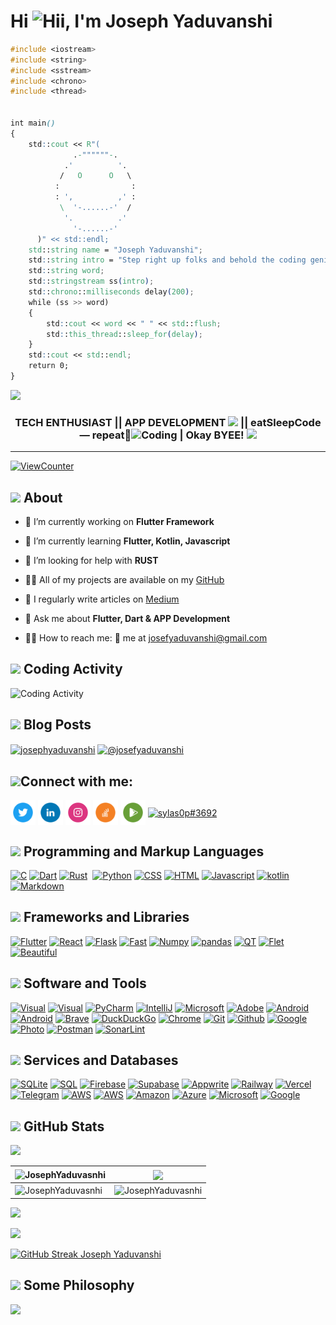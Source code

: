 # Hi  <img src="https://media.giphy.com/media/2MevupEaJcDhIOpRYz/giphy.gif" width="48" alt="Hii">, I'm Joseph Yaduvanshi

```css
#include <iostream>
#include <string>
#include <sstream>
#include <chrono>
#include <thread>


int main()
{
    std::cout << R"(
              .-""""""-.
            .'          '.
           /   O      O   \
          :                :
          : ',          ,' :
           \  '-......-'  /
            '.          .'
              '-......-'
      )" << std::endl;
    std::string name = "Joseph Yaduvanshi";
    std::string intro = "Step right up folks and behold the coding genius of "+ name + "." + "\nI'll take your boring old apps and turn them into Flutter-ific masterpieces.\nAnd when I'm done, I'll add a dash of Python magic to make sure everything runs like a dream.\nSo don't just sit there, let's build something amazing together! ";
    std::string word;
    std::stringstream ss(intro);
    std::chrono::milliseconds delay(200);
    while (ss >> word)
    {
        std::cout << word << " " << std::flush;
        std::this_thread::sleep_for(delay);
    }
    std::cout << std::endl;
    return 0;
}
```

![](https://readme-typing-svg.demolab.com/?lines=Full-stack%20developer%20with%207+%20years%20of%20experience;%20Expert%20in%20Flutter,%20Python,%20and%20web%20scraping;%20Intermediate%20in%20multiple%20languages%20and%20technologies;%20Sci-fi%20enthusiast%20and%20self-motivated%20learner;%20Skilled%20in%20Git;Constantly%20expanding%20my%20tech%20stack;Passion%20for%20new%20technologies&font=Pacifico&duration=3000&pause=1000&color=0096FF&center=true&vCenter=true&width=450&height=100&size=20)

<h3 align="center">TECH ENTHUSIAST || APP
DEVELOPMENT <img src="https://media.giphy.com/media/vjSpbJ9VuX9gojDttn/giphy.gif" width="25"> || eatSleepCode —
repeat👨<img src="https://media.giphy.com/media/cIn5fTcjnKhStIeAef/giphy.gif" width="28" alt="Coding"> | Okay
BYEE! <img src="https://media.giphy.com/media/xAqHUL21pMHe0/giphy.gif" width="30"> </h3>

----


<a href="https://github.com/josephyaduvanshi/github_view_counter">
    <img src="https://github-tools-josef.up.railway.app/views-counts?username=josephyaduvanshi" alt="ViewCounter">
</a>

## <img src="https://media.giphy.com/media/PjJ3G4xhh8KK6jQzqP/giphy.gif" width="34"> About

- 🔭 I’m currently working on **Flutter Framework**

- 🌱 I’m currently learning **Flutter, Kotlin, Javascript**

- 🤝 I’m looking for help with **RUST**

- 👨‍💻 All of my projects are available on my [GitHub](https://github.com/JOSEPHYADUVANSHI)

- 📝 I regularly write articles on [Medium](https://josefyaduvanshi.medium.com/)

- 💬 Ask me about **Flutter, Dart & APP Development**

- 🙋🏻 How to reach me: 📩 me at [josefyaduvanshi@gmail.com](mailto:)

## <img src="https://media.giphy.com/media/iV6Ykak9ZBzgX7tOk6/giphy.gif" width=35> Coding Activity

<img src="https://wakatime.com/share/@josephyaduvanshi/2601cbf5-9f97-46c7-8235-51f484fd5bd7.svg" alt="Coding Activity" width="400">

## <img src="https://media.giphy.com/media/PH1TxJq570y68qujjO/giphy.gif" width="30"> Blog Posts

<p>
<a href="https://dev.to/josephyaduvanshi" target="blank"><img align="center" src="https://img.icons8.com/?id=19293&format=png&size=96&name=icons8-code-96.png&fromSite=true&token=&color=000000" alt="josephyaduvanshi" height="30" width="40" /></a>
<a href="https://medium.com/@josefyaduvanshi" target="blank"><img align="center" src="https://img.icons8.com/color-glass/96/000000/medium-monogram.png" alt="@josefyaduvanshi" width="40" /></a>
</p>

## <img src="https://media.giphy.com/media/Ajy6OhLXsMYFDBnv8m/giphy.gif" width= "34">Connect with me:

<p>
<a href="https://twitter.com/josefyaduvanshi" target="blank"><img align="center" src="https://github.com/aritraroy/social-icons/blob/master/twitter-icon.png?raw=true" alt="josefyaduvanshi"  width="40" /></a>
<a href="https://linkedin.com/in/josephyaduvanshi" target="blank"><img align="center" src="https://github.com/aritraroy/social-icons/blob/master/linkedin-icon.png?raw=true" alt="josephyaduvanshi"  width="40" /></a>
<a href="https://instagram.com/joseph_yaduvanshi" target="blank"><img align="center" src="https://github.com/aritraroy/social-icons/blob/master/instagram-icon.png?raw=true" alt="joseph_yaduvanshi"  width="40" /></a>
<a href="https://stackoverflow.com/users/151445/joseph-yaduvanshi" target="blank"><img align="center" src="https://github.com/aritraroy/social-icons/blob/master/stackoverflow-icon.png?raw=true" alt="joseph_yaduvanshi"  width="40" /></a>
<a href="https://stackoverflow.com/users/151445/joseph-yaduvanshi" target="blank"><img align="center" src="https://raw.githubusercontent.com/aritraroy/social-icons/master/play-store-icon.png" alt="joseph_yaduvanshi"  width="40" /></a>
<a href="https://discord.gg/sylas0p#3692" target="blank"><img align="center" src="https://img.icons8.com/?id=alUj8grSk3RX&format=svg&size=240&name=icons8-discord.svg&fromSite=true&token=&color=000000" alt="sylas0p#3692"  width="40" /></a>
</p>

## <img src="https://media.giphy.com/media/f7omQNmgiyjj5sffvZ/giphy.gif" width="35"> Programming and Markup Languages

  <p>
<a href="https://github.com/josephyaduvanshi/github_view_counter"><img alt="C" src="https://img.shields.io/static/v1?label=&message=C%2B%2B&labelColor=%23862598&color=%23862598&logoWidth=0&logo=cplusplus&logoColor=white&style=plastic"></a> <a href="https://github.com/josephyaduvanshi/github_view_counter"><img alt="Dart" src="https://img.shields.io/static/v1?label=&message=Dart&labelColor=%237dae66&color=%237dae66&logoWidth=0&logo=dart&logoColor=white&style=plastic"></a> <a href="https://github.com/josephyaduvanshi/github_view_counter"><img alt="Rust" src="https://img.shields.io/static/v1?label=&message=Rust&labelColor=607d8b&color=%23919a24&logoWidth=0&logo=Rust&logoColor=white&style=plastic"></a> <a href="https://github.com/josephyaduvanshi/github_view_counter"><img alt="" src="https://img.shields.io/static/v1?label=&message=.Net&labelColor=607d8b&color=%2347ad4e&logoWidth=0&logo=dotnet&logoColor=white&style=plastic"></a> <a href="https://github.com/josephyaduvanshi/github_view_counter"><img alt="Python" src="https://img.shields.io/static/v1?label=&message=Python&labelColor=%237bd48a&color=%237bd48a&logoWidth=0&logo=Python&logoColor=white&style=plastic"></a> <a href="https://github.com/josephyaduvanshi/github_view_counter"><img alt="CSS" src="https://img.shields.io/static/v1?label=&message=CSS&labelColor=%23a224b4&color=%23a224b4&logoWidth=0&logo=css3&logoColor=white&style=plastic"></a> <a href="https://github.com/josephyaduvanshi/github_view_counter"><img alt="HTML" src="https://img.shields.io/static/v1?label=&message=HTML&labelColor=%23d5abce&color=%23d5abce&logoWidth=0&logo=html5&logoColor=white&style=plastic"></a> <a href="https://github.com/josephyaduvanshi/github_view_counter"><img alt="Javascript" src="https://img.shields.io/static/v1?label=&message=Javascript&labelColor=%231ab1ad&color=%231ab1ad&logoWidth=0&logo=javascript&logoColor=white&style=plastic"></a> <a href="https://github.com/josephyaduvanshi/github_view_counter"><img alt="kotlin" src="https://img.shields.io/static/v1?label=&message=kotlin&labelColor=%23d025b3&color=%23d025b3&logoWidth=15&logo=kotlin&logoColor=white&style=plastic"></a> <a href="https://github.com/josephyaduvanshi/github_view_counter"><img alt="Markdown" src="https://img.shields.io/static/v1?label=&message=Markdown&labelColor=%233e58c8&color=%233e58c8&logoWidth=0&logo=markdown&logoColor=white&style=plastic"></a>
  </p>

## <img src="https://media.giphy.com/media/3o7TKSjRrfIPjeUGic/giphy.gif" width="35"> Frameworks and Libraries

<p>
<a href="https://github.com/josephyaduvanshi/github_view_counter"><img alt="Flutter" src="https://img.shields.io/static/v1?label=&message=Flutter&labelColor=%2309bf7c&color=%2309bf7c&logoWidth=0&logo=flutter&logoColor=white&style=plastic"></a> <a href="https://github.com/josephyaduvanshi/github_view_counter"><img alt="React" src="https://img.shields.io/static/v1?label=&message=React+Native&labelColor=%2372d684&color=%2372d684&logoWidth=0&logo=react&logoColor=white&style=plastic"></a> <a href="https://github.com/josephyaduvanshi/github_view_counter"><img alt="Flask" src="https://img.shields.io/static/v1?label=&message=Flask&labelColor=%23b2c106&color=%23b2c106&logoWidth=0&logo=flask&logoColor=white&style=plastic"></a> <a href="https://github.com/josephyaduvanshi/github_view_counter"><img alt="Fast" src="https://img.shields.io/static/v1?label=&message=Fast+API&labelColor=%2316c0a2&color=%2316c0a2&logoWidth=0&logo=fastapi&logoColor=white&style=plastic"></a> <a href="https://github.com/josephyaduvanshi/github_view_counter"><img alt="Numpy" src="https://img.shields.io/static/v1?label=&message=Numpy&labelColor=%236ff377&color=%236ff377&logoWidth=0&logo=numpy&logoColor=white&style=plastic"></a> <a href="https://github.com/josephyaduvanshi/github_view_counter"><img alt="pandas" src="https://img.shields.io/static/v1?label=&message=pandas&labelColor=%23cfa726&color=%23cfa726&logoWidth=0&logo=pandas&logoColor=white&style=plastic"></a> <a href="https://github.com/josephyaduvanshi/github_view_counter"><img alt="QT" src="https://img.shields.io/static/v1?label=&message=QT&labelColor=%23f6db29&color=%23f6db29&logoWidth=0&logo=qt&logoColor=white&style=plastic"></a> <a href="https://github.com/josephyaduvanshi/github_view_counter"><img alt="Flet" src="https://img.shields.io/static/v1?label=&message=Flet&labelColor=%2337c39a&color=%2337c39a&logoWidth=0&logo=flet&logoColor=white&style=plastic"></a> <a href="https://github.com/josephyaduvanshi/github_view_counter"><img alt="Beautiful" src="https://img.shields.io/static/v1?label=&message=Beautiful+Soup&labelColor=%23ddd1a4&color=%23ddd1a4&logoWidth=0&logo=beautifulsoup&logoColor=white&style=plastic"></a>
</p>

## <img src="https://media.giphy.com/media/Ig7btntW8d1LtMjCa1/giphy.gif" width="35"> Software and Tools

<p>
<a href="https://github.com/josephyaduvanshi/github_view_counter"><img alt="Visual" src="https://img.shields.io/static/v1?label=&message=Visual+Studio+Code&labelColor=%233becbc&color=%233becbc&logoWidth=0&logo=visualstudiocode&logoColor=white&style=plastic"></a> <a href="https://github.com/josephyaduvanshi/github_view_counter"><img alt="Visual" src="https://img.shields.io/static/v1?label=&message=Visual+Studio&labelColor=%235d9bb2&color=%235d9bb2&logoWidth=0&logo=visualstudio&logoColor=white&style=plastic"></a> <a href="https://github.com/josephyaduvanshi/github_view_counter"><img alt="PyCharm" src="https://img.shields.io/static/v1?label=&message=PyCharm&labelColor=%23b5bb11&color=%23b5bb11&logoWidth=0&logo=pycharm&logoColor=white&style=plastic"></a> <a href="https://github.com/josephyaduvanshi/github_view_counter"><img alt="IntelliJ" src="https://img.shields.io/static/v1?label=&message=IntelliJ+Idea&labelColor=%23ff4ab7&color=%23ff4ab7&logoWidth=0&logo=intellijidea&logoColor=white&style=plastic"></a> <a href="https://github.com/josephyaduvanshi/github_view_counter"><img alt="Microsoft" src="https://img.shields.io/static/v1?label=&message=Microsoft+Office&labelColor=%232f2c1b&color=%232f2c1b&logoWidth=0&logo=microsoftoffice&logoColor=white&style=plastic"></a> <a href="https://github.com/josephyaduvanshi/github_view_counter"><img alt="Adobe" src="https://img.shields.io/static/v1?label=&message=Adobe+Tools&labelColor=%23394f11&color=%23394f11&logoWidth=0&logo=adobecreativecloud&logoColor=white&style=plastic"></a> <a href="https://github.com/josephyaduvanshi/github_view_counter"><img alt="Android" src="https://img.shields.io/static/v1?label=&message=Android&labelColor=%23f58cd1&color=%23f58cd1&logoWidth=0&logo=android&logoColor=white&style=plastic"></a> <a href="https://github.com/josephyaduvanshi/github_view_counter"><img alt="Android" src="https://img.shields.io/static/v1?label=&message=Android+Studio&labelColor=%238fbd1d&color=%238fbd1d&logoWidth=0&logo=androidstudio&logoColor=white&style=plastic"></a> <a href="https://github.com/josephyaduvanshi/github_view_counter"><img alt="Brave" src="https://img.shields.io/static/v1?label=&message=Brave&labelColor=%239e669a&color=%239e669a&logoWidth=0&logo=brave&logoColor=white&style=plastic"></a> <a href="https://github.com/josephyaduvanshi/github_view_counter"><img alt="DuckDuckGo" src="https://img.shields.io/static/v1?label=&message=DuckDuckGo&labelColor=%23b09711&color=%23b09711&logoWidth=0&logo=duckduckgo&logoColor=white&style=plastic"></a> <a href="https://github.com/josephyaduvanshi/github_view_counter"><img alt="Chrome" src="https://img.shields.io/static/v1?label=&message=Chrome&labelColor=%23f8e7bc&color=%23f8e7bc&logoWidth=0&logo=googlechrome&logoColor=white&style=plastic"></a> <a href="https://github.com/josephyaduvanshi/github_view_counter"><img alt="Git" src="https://img.shields.io/static/v1?label=&message=Git&labelColor=%236e7165&color=%236e7165&logoWidth=0&logo=git&logoColor=white&style=plastic"></a> <a href="https://github.com/josephyaduvanshi/github_view_counter"><img alt="Github" src="https://img.shields.io/static/v1?label=&message=Github+Desktop&labelColor=%23e06a5f&color=%23e06a5f&logoWidth=0&logo=github&logoColor=white&style=plastic"></a> <a href="https://github.com/josephyaduvanshi/github_view_counter"><img alt="Google" src="https://img.shields.io/static/v1?label=&message=Google+Sheets&labelColor=%2301f9b5&color=%2301f9b5&logoWidth=0&logo=googlesheets&logoColor=white&style=plastic"></a> <a href="https://github.com/josephyaduvanshi/github_view_counter"><img alt="Photo" src="https://img.shields.io/static/v1?label=&message=Photo+Pea&labelColor=%23a784fd&color=%23a784fd&logoWidth=0&logo=photopea&logoColor=white&style=plastic"></a> <a href="https://github.com/josephyaduvanshi/github_view_counter"><img alt="Postman" src="https://img.shields.io/static/v1?label=&message=Postman&labelColor=%230b982e&color=%230b982e&logoWidth=0&logo=postman&logoColor=white&style=plastic"></a> <a href="https://github.com/josephyaduvanshi/github_view_counter"><img alt="SonarLint" src="https://img.shields.io/static/v1?label=&message=SonarLint&labelColor=%230c0e1f&color=%230c0e1f&logoWidth=0&logo=sonarlint&logoColor=white&style=plastic"></a>
</p>

## <img src="https://media.giphy.com/media/Vf3ZKdillTMOOaOho0/giphy.gif" width="35"> Services and Databases

<p>
<a href="https://github.com/josephyaduvanshi/github_view_counter"><img alt="SQLite" src="https://img.shields.io/static/v1?label=&message=SQLite&labelColor=%234a8946&color=%234a8946&logoWidth=0&logo=sqlite&logoColor=white&style=plastic"></a> <a href="https://github.com/josephyaduvanshi/github_view_counter"><img alt="SQL" src="https://img.shields.io/static/v1?label=&message=SQL&labelColor=%2386798b&color=%2386798b&logoWidth=0&logo=amazondynamodb&logoColor=white&style=plastic"></a> <a href="https://github.com/josephyaduvanshi/github_view_counter"><img alt="Firebase" src="https://img.shields.io/static/v1?label=&message=Firebase&labelColor=%235f4784&color=%235f4784&logoWidth=0&logo=firebase&logoColor=white&style=plastic"></a> <a href="https://github.com/josephyaduvanshi/github_view_counter"><img alt="Supabase" src="https://img.shields.io/static/v1?label=&message=Supabase&labelColor=%23822878&color=%23822878&logoWidth=0&logo=supabase&logoColor=white&style=plastic"></a> <a href="https://github.com/josephyaduvanshi/github_view_counter"><img alt="Appwrite" src="https://img.shields.io/static/v1?label=&message=Appwrite&labelColor=%236d273c&color=%236d273c&logoWidth=0&logo=appwrite&logoColor=white&style=plastic"></a> <a href="https://github.com/josephyaduvanshi/github_view_counter"><img alt="Railway" src="https://img.shields.io/static/v1?label=&message=Railway&labelColor=%23bf1b91&color=%23bf1b91&logoWidth=0&logo=railway&logoColor=white&style=plastic"></a> <a href="https://github.com/josephyaduvanshi/github_view_counter"><img alt="Vercel" src="https://img.shields.io/static/v1?label=&message=Vercel&labelColor=%2312174f&color=%2312174f&logoWidth=0&logo=vercel&logoColor=white&style=plastic"></a> <a href="https://github.com/josephyaduvanshi/github_view_counter"><img alt="Telegram" src="https://img.shields.io/static/v1?label=&message=Telegram-API&labelColor=%231601fd&color=%231601fd&logoWidth=0&logo=telegram&logoColor=white&style=plastic"></a> <a href="https://github.com/josephyaduvanshi/github_view_counter"><img alt="AWS" src="https://img.shields.io/static/v1?label=&message=AWS+Lambda&labelColor=%232a0c01&color=%232a0c01&logoWidth=0&logo=awslambda&logoColor=white&style=plastic"></a> <a href="https://github.com/josephyaduvanshi/github_view_counter"><img alt="AWS" src="https://img.shields.io/static/v1?label=&message=AWS&labelColor=%236cd338&color=%236cd338&logoWidth=0&logo=amazonaws&logoColor=white&style=plastic"></a> <a href="https://github.com/josephyaduvanshi/github_view_counter"><img alt="Amazon" src="https://img.shields.io/static/v1?label=&message=Amazon+EC2&labelColor=%23edf974&color=%23edf974&logoWidth=0&logo=amazonec2&logoColor=white&style=plastic"></a> <a href="https://github.com/josephyaduvanshi/github_view_counter"><img alt="Azure" src="https://img.shields.io/static/v1?label=&message=Azure+Functions&labelColor=%2327a1a7&color=%2327a1a7&logoWidth=0&logo=azurefunctions&logoColor=white&style=plastic"></a> <a href="https://github.com/josephyaduvanshi/github_view_counter"><img alt="Microsoft" src="https://img.shields.io/static/v1?label=&message=Microsoft+Azure&labelColor=%235d28ff&color=%235d28ff&logoWidth=0&logo=microsoftazure&logoColor=white&style=plastic"></a> <a href="https://github.com/josephyaduvanshi/github_view_counter"><img alt="Google" src="https://img.shields.io/static/v1?label=&message=Google+Cloud+Platform&labelColor=%23f7c400&color=%23f7c400&logoWidth=0&logo=googlecloud&logoColor=white&style=plastic"></a>
</p>

## <img src="https://media.giphy.com/media/jUQHpQ3UjFBfRlQekP/giphy.gif" width="35"> GitHub Stats

![](https://github-profile-trophy.vercel.app/?username=josephyaduvanshi&theme=darkhub&no-frame=true&no-bg=false&margin-w=8&margin-h=8&row=10&column=7)

| <img align="center" src="https://github-readme-stats.vercel.app/api?username=josephyaduvanshi&show_icons=true&include_all_commits=true&theme=ocean_dark&hide_border=true" alt="JosephYaduvasnhi" /> | <img align="center" src="https://github-readme-stats.vercel.app/api/top-langs/?username=josephyaduvanshi&layout=compact&theme=ocean_dark&hide_border=true" />                 |
|-----------------------------------------------------------------------------------------------------------------------------------------------------------------------------------------------------|-------------------------------------------------------------------------------------------------------------------------------------------------------------------------------|
| <img align="center" src="https://github-profile-summary-cards.vercel.app/api/cards/repos-per-language?username=josephyaduvanshi&theme=tokyonight" alt="JosephYaduvasnhi" />                         | <img align="center" src="https://github-profile-summary-cards.vercel.app/api/cards/most-commit-language?username=josephyaduvanshi&theme=tokyonight" alt="JosephYaduvasnhi" /> |

![](https://github-profile-summary-cards.vercel.app/api/cards/profile-details?username=josephyaduvanshi&theme=tokyonight)

![](https://github-readme-activity-graph.cyclic.app/graph?username=josephyaduvanshi&theme=tokyo-night)

[![GitHub Streak Joseph Yaduvanshi](https://github-readme-streak-stats.herokuapp.com?user=josephyaduvanshi&theme=tokyonight&border_radius=8)](https://git.io/streak-stats)

## <img src="https://media.giphy.com/media/TlK63EG3UD3YpQ46oZa/giphy.gif" width="32"> Some Philosophy

![](https://quotes-github-readme.vercel.app/api?type=horizontal&theme=nord)
